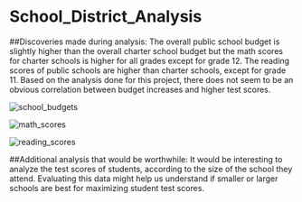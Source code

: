 # School_District_Analysis


##Discoveries made during analysis:
The overall public school budget is slightly higher than the overall charter school budget but the math scores for charter schools is higher for all grades except for grade 12.  The reading scores of public schools are higher than charter schools, except for grade 11.  Based on the analysis done for this project, there does not seem to be an obvious correlation between budget increases and higher test scores.       


![school_budgets](https://user-images.githubusercontent.com/115426070/201993884-4ca5708a-b832-4319-9c3d-1c0c3880a5b6.png)

![math_scores](https://user-images.githubusercontent.com/115426070/201994034-a2906cae-63ba-4ac5-8ecb-d4736b73f5ee.png)

![reading_scores](https://user-images.githubusercontent.com/115426070/201994092-2ddf7de7-8c40-4a26-a44f-1fb996c0ea2a.png)




##Additional analysis that would be worthwhile:
It would be interesting to analyze the test scores of students, according to the size of the school they attend.  Evaluating this data might help us understand if smaller or larger schools are best for maximizing student test scores. 
